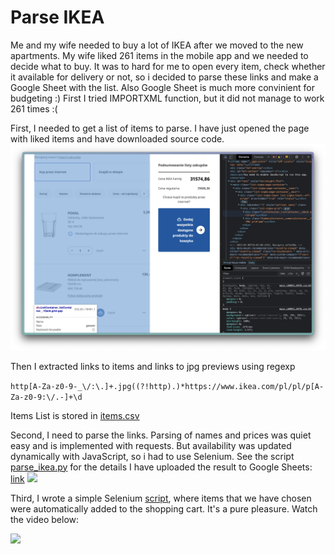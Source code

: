 # Parse IKEA

Me and my wife needed to buy a lot of IKEA after we moved to the new apartments. My wife liked 261 items in the mobile app and we needed to decide what to buy. It was to hard for me to open every item, check whether it available for delivery or not, so i decided to parse these links and make a Google Sheet with the list. Also Google Sheet is much more convinient for budgeting :)
First I tried IMPORTXML function, but it did not manage to work 261 times :(

First, I needed to get a list of items to parse. I have just opened the page with liked items and have downloaded source code. 
![](liked_items.png)

Then I extracted links to items and links to jpg previews using regexp 

```http[A-Za-z0-9-_\/:\.]+.jpg((?!http).)*https://www.ikea.com/pl/pl/p[A-Za-z0-9:\/.-]+\d```

Items List is stored in [items.csv](items.csv)

Second, I need to parse the links. Parsing of names and prices was quiet easy and is implemented with requests. But availability was updated dynamically with JavaScript, so i had to use Selenium. See the script [parse_ikea.py](https://github.com/arkazantsev8/parse_ikea/blob/main/parse_ikea.py) for the details
I have uploaded the result to Google Sheets: [link](https://docs.google.com/spreadsheets/d/1UO5RouV5ZEAuOiozP2RqQFXzm-VsiQ1gS3dRsNs3coc/edit?usp=sharing)
![](google_sheets_screenshot.png)

Third, I wrote a simple Selenium [script](https://github.com/arkazantsev8/parse_ikea/blob/main/ikea_buy.py), where items that we have chosen were automatically added to the shopping cart. It's a pure pleasure. Watch the video below:

[![](http://img.youtube.com/vi/yF88cHJaBrU/0.jpg)](http://www.youtube.com/watch?v=yF88cHJaBrU)

